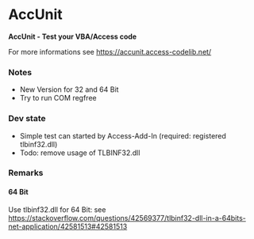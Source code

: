 # AccUnit
**AccUnit - Test your VBA/Access code**

For more informations see https://accunit.access-codelib.net/

### Notes
* New Version for 32 and 64 Bit
* Try to run COM regfree

### Dev state
* Simple test can started by Access-Add-In (required: registered tlbinf32.dll)
* Todo: remove usage of TLBINF32.dll

### Remarks
#### 64 Bit 
Use tlbinf32.dll for 64 Bit: see https://stackoverflow.com/questions/42569377/tlbinf32-dll-in-a-64bits-net-application/42581513#42581513
